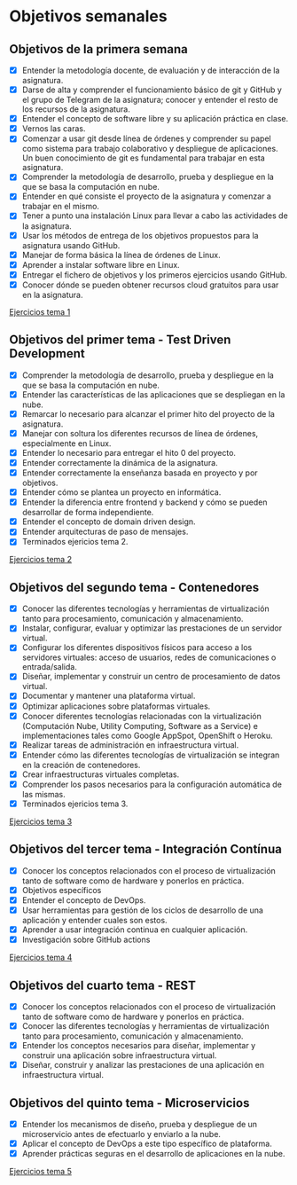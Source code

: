 # Objetivos semanales 

## Objetivos de la primera semana

- [x] Entender la metodología docente, de evaluación y de interacción de la asignatura.
- [x] Darse de alta y comprender el funcionamiento básico de git y GitHub y el grupo de Telegram de la asignatura; conocer y entender el resto de los recursos de la asignatura.
- [x] Entender el concepto de software libre y su aplicación práctica en clase.
- [x] Vernos las caras.
- [x] Comenzar a usar git desde línea de órdenes y comprender su papel como sistema para trabajo colaborativo y despliegue de aplicaciones. Un buen conocimiento de git es fundamental para trabajar en esta asignatura.
- [x] Comprender la metodología de desarrollo, prueba y despliegue en la que se basa la computación en nube.
- [x] Entender en qué consiste el proyecto de la asignatura y comenzar a trabajar en el mismo.
- [x] Tener a punto una instalación Linux para llevar a cabo las actividades de la asignatura.
- [x] Usar los métodos de entrega de los objetivos propuestos para la asignatura usando GitHub.
- [x] Manejar de forma básica la línea de órdenes de Linux.
- [x] Aprender a instalar software libre en Linux.
- [x] Entregar el fichero de objetivos y los primeros ejercicios usando GitHub.
- [x] Conocer dónde se pueden obtener recursos cloud gratuitos para usar en la asignatura.

[Ejercicios tema 1](https://github.com/gabcas28/Exercises-CC/tree/main/Chapter1)

## Objetivos del primer tema - Test Driven Development

- [x] Comprender la metodología de desarrollo, prueba y despliegue en la que se basa la computación en nube.
- [x] Entender las características de las aplicaciones que se despliegan en la nube.
- [x] Remarcar lo necesario para alcanzar el primer hito del proyecto de la asignatura.
- [x] Manejar con soltura los diferentes recursos de línea de órdenes, especialmente en Linux.
- [x] Entender lo necesario para entregar el hito 0 del proyecto.
- [x] Entender correctamente la dinámica de la asignatura.
- [x] Entender correctamente la enseñanza basada en proyecto y por objetivos. 
- [x] Entender cómo se plantea un proyecto en informática. 
- [x] Entender la diferencia entre frontend y backend y cómo se pueden desarrollar de forma independiente. 
- [x] Entender el concepto de domain driven design.
- [x] Entender arquitecturas de paso de mensajes.
- [x] Terminados ejericios tema 2.

[Ejercicios tema 2](https://github.com/gabcas28/Exercises-CC/tree/main/Chapter2)

## Objetivos del segundo tema - Contenedores

- [x] Conocer las diferentes tecnologías y herramientas de virtualización tanto para procesamiento, comunicación y almacenamiento.
- [x] Instalar, configurar, evaluar y optimizar las prestaciones de un servidor virtual.
- [x] Configurar los diferentes dispositivos físicos para acceso a los servidores virtuales: acceso de usuarios, redes de comunicaciones o entrada/salida.
- [x] Diseñar, implementar y construir un centro de procesamiento de datos virtual.
- [x] Documentar y mantener una plataforma virtual.
- [x] Optimizar aplicaciones sobre plataformas virtuales.
- [x] Conocer diferentes tecnologías relacionadas con la virtualización (Computación Nube, Utility Computing, Software as a Service) e implementaciones tales como Google AppSpot, OpenShift o Heroku.
- [x] Realizar tareas de administración en infraestructura virtual.
- [x] Entender cómo las diferentes tecnologías de virtualización se integran en la creación de contenedores.
- [x] Crear infraestructuras virtuales completas.
- [x] Comprender los pasos necesarios para la configuración automática de las mismas.
- [x] Terminados ejericios tema 3.

[Ejercicios tema 3](https://github.com/gabcas28/Exercises-CC/tree/main/Chapter3)

## Objetivos del tercer tema - Integración Contínua

- [x] Conocer los conceptos relacionados con el proceso de virtualización tanto de software como de hardware y ponerlos en práctica.
- [x] Objetivos específicos
- [x] Entender el concepto de DevOps.
- [x] Usar herramientas para gestión de los ciclos de desarrollo de una aplicación y entender cuales son estos.
- [x] Aprender a usar integración continua en cualquier aplicación.
- [x] Investigación sobre GitHub actions

[Ejercicios tema 4](https://github.com/gabcas28/Exercises-CC/tree/main/Chapter4)

## Objetivos del cuarto tema - REST

- [x] Conocer los conceptos relacionados con el proceso de virtualización tanto de software como de hardware y ponerlos en práctica.
- [x] Conocer las diferentes tecnologías y herramientas de virtualización tanto para procesamiento, comunicación y almacenamiento.
- [x] Entender los conceptos necesarios para diseñar, implementar y construir una aplicación sobre infraestructura virtual.
- [x] Diseñar, construir y analizar las prestaciones de una aplicación en infraestructura virtual.

## Objetivos del quinto tema - Microservicios

- [x] Entender los mecanismos de diseño, prueba y despliegue de un microservicio antes de efectuarlo y enviarlo a la nube.
- [x] Aplicar el concepto de DevOps a este tipo específico de plataforma.
- [x] Aprender prácticas seguras en el desarrollo de aplicaciones en la nube.

[Ejercicios tema 5](https://github.com/gabcas28/Exercises-CC/tree/main/Chapter5)